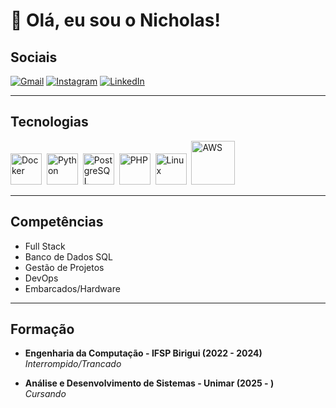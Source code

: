 # 👋 Olá, eu sou o Nicholas!

## Sociais
[![Gmail](https://img.shields.io/badge/-Gmail-D14836?style=for-the-badge&logo=gmail&logoColor=white)](mailto:SEU_EMAIL_AQUI)
[![Instagram](https://img.shields.io/badge/-Instagram-E4405F?style=for-the-badge&logo=instagram&logoColor=white)](https://instagram.com/SEU_USUARIO)
[![LinkedIn](https://img.shields.io/badge/-LinkedIn-0A66C2?style=for-the-badge&logo=linkedin&logoColor=white)](https://linkedin.com/in/SEU_USUARIO)

---

## Tecnologias
<div>
  <img src="https://cdn.jsdelivr.net/gh/devicons/devicon/icons/docker/docker-original.svg" title="Docker" alt="Docker" width="50" height="50"/>&nbsp;
  <img src="https://cdn.jsdelivr.net/gh/devicons/devicon/icons/python/python-original.svg" title="Python" alt="Python" width="50" height="50"/>&nbsp;
  <img src="https://cdn.jsdelivr.net/gh/devicons/devicon/icons/postgresql/postgresql-original.svg" title="PostgreSQL" alt="PostgreSQL" width="50" height="50"/>&nbsp;
  <img src="https://cdn.jsdelivr.net/gh/devicons/devicon/icons/php/php-original.svg" title="PHP" alt="PHP" width="50" height="50"/>&nbsp;
  <img src="https://cdn.jsdelivr.net/gh/devicons/devicon/icons/linux/linux-original.svg" title="Linux" alt="Linux" width="50" height="50"/>&nbsp;
  <img src="https://static-00.iconduck.com/assets.00/aws-icon-1024x616-94p1n4un.png" title="AWS" alt="AWS" width="70"/>&nbsp;
</div>


---

## Competências
- Full Stack  
- Banco de Dados SQL  
- Gestão de Projetos  
- DevOps  
- Embarcados/Hardware  

---

## Formação
- **Engenharia da Computação - IFSP Birigui (2022 - 2024)**  
  _Interrompido/Trancado_

- **Análise e Desenvolvimento de Sistemas - Unimar (2025 - )**  
  _Cursando_
